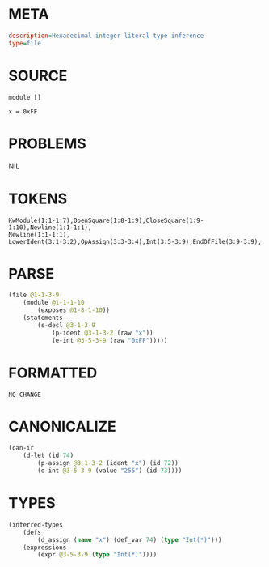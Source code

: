 # META
~~~ini
description=Hexadecimal integer literal type inference
type=file
~~~
# SOURCE
~~~roc
module []

x = 0xFF
~~~
# PROBLEMS
NIL
# TOKENS
~~~zig
KwModule(1:1-1:7),OpenSquare(1:8-1:9),CloseSquare(1:9-1:10),Newline(1:1-1:1),
Newline(1:1-1:1),
LowerIdent(3:1-3:2),OpAssign(3:3-3:4),Int(3:5-3:9),EndOfFile(3:9-3:9),
~~~
# PARSE
~~~clojure
(file @1-1-3-9
	(module @1-1-1-10
		(exposes @1-8-1-10))
	(statements
		(s-decl @3-1-3-9
			(p-ident @3-1-3-2 (raw "x"))
			(e-int @3-5-3-9 (raw "0xFF")))))
~~~
# FORMATTED
~~~roc
NO CHANGE
~~~
# CANONICALIZE
~~~clojure
(can-ir
	(d-let (id 74)
		(p-assign @3-1-3-2 (ident "x") (id 72))
		(e-int @3-5-3-9 (value "255") (id 73))))
~~~
# TYPES
~~~clojure
(inferred-types
	(defs
		(d_assign (name "x") (def_var 74) (type "Int(*)")))
	(expressions
		(expr @3-5-3-9 (type "Int(*)"))))
~~~
